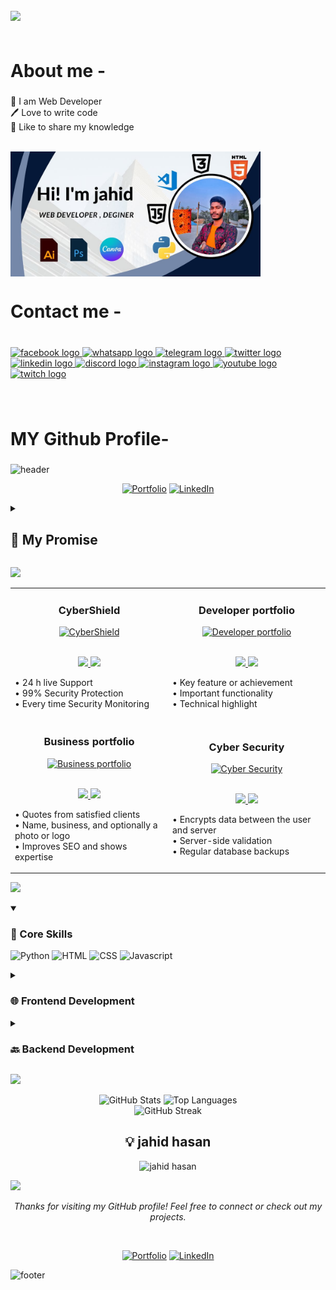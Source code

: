 <br clear="both">

<img align="left" src="https://visitor-badge.laobi.icu/badge?page_id=jahidads.jahidads&"  />

###

<br clear="both">

<h1 align="left">About me -</h1>

###

👑 I am Web Developer <br> 
🖊️ Love to write code <br> 
🎤 Like to share my knowledge </p> 

<br clear="both">

<img align="left" height="200" src="jahid.jpg"  />

###

<br clear="both">

<h1 align="left">Contact me -</h1>

###

<br clear="both">

<div align="left">
  <a href="https://www.facebook.com/jahidads1" target="_blank">
    <img src="https://raw.githubusercontent.com/maurodesouza/profile-readme-generator/master/src/assets/icons/social/facebook/default.svg" width="42" height="30" alt="facebook logo"  />
  </a>
  <a href="https://wa.me/8801308839759" target="_blank">
    <img src="https://raw.githubusercontent.com/maurodesouza/profile-readme-generator/master/src/assets/icons/social/whatsapp/default.svg" width="42" height="30" alt="whatsapp logo"  />
  </a>
  <a href="https://t.me/jahidhasan.tg" target="_blank">
    <img src="https://raw.githubusercontent.com/maurodesouza/profile-readme-generator/master/src/assets/icons/social/telegram/default.svg" width="42" height="30" alt="telegram logo"  />
  </a>
  <a href="https://x.com/jahidads" target="_blank">
    <img src="https://raw.githubusercontent.com/maurodesouza/profile-readme-generator/master/src/assets/icons/social/twitter/default.svg" width="42" height="30" alt="twitter logo"  />
  </a>
  <a href="https://www.linkedin.com/in/jahidads/" target="_blank">
    <img src="https://raw.githubusercontent.com/maurodesouza/profile-readme-generator/master/src/assets/icons/social/linkedin/default.svg" width="42" height="30" alt="linkedin logo"  />
  </a>
  <a href="https://discord.com/channels/jahidhasan_dis" target="_blank">
    <img src="https://raw.githubusercontent.com/maurodesouza/profile-readme-generator/master/src/assets/icons/social/discord/default.svg" width="42" height="30" alt="discord logo"  />
  </a>
  <a href="https://www.instagram.com/jahidhasan2.0ff/" target="_blank">
    <img src="https://raw.githubusercontent.com/maurodesouza/profile-readme-generator/master/src/assets/icons/social/instagram/default.svg" width="42" height="30" alt="instagram logo"  />
  </a>
  <a href="https://www.youtube.com/@jahidads" target="_blank">
    <img src="https://raw.githubusercontent.com/maurodesouza/profile-readme-generator/master/src/assets/icons/social/youtube/default.svg" width="42" height="30" alt="youtube logo"  />
  </a>
  <a href="https://www.twitch.tv/jahidads" target="_blank">
    <img src="https://raw.githubusercontent.com/maurodesouza/profile-readme-generator/master/src/assets/icons/social/twitch/default.svg" width="42" height="30" alt="twitch logo"  />
  </a>
</div>

###

<br clear="both">

<h1 align="left">MY Github Profile-</h1>

###

![header](https://capsule-render.vercel.app/api?type=waving&color=timeGradient&height=200&section=header&text=Hi%2C%20I%27m%20Jahid%20Hasan%20👋&fontSize=50&animation=scaleIn&fontAlignY=35&desc=%20I%27m%20a%20passionate%20Web%20Developer%20%20and%20Designer.&descSize=20&descAlignY=55&descAlign=50)

<div align="center">

  [![Portfolio](https://img.shields.io/badge/Portfolio-000?style=for-the-badge&logo=vercel&logoColor=yellow)](https://jahidads.github.io/my-portfolio/)
  [![LinkedIn](https://img.shields.io/badge/LinkedIn-0A66C2?style=for-the-badge&logo=linkedin&logoColor=white)](https://bd.linkedin.com/in/jahidads)

</div>

<details>
<summary><h2>🤞 My Promise</h2></summary>

```java
while (isAwake) {
    code();
    learn();
    create();
    repeat();
}
```
</details>

![](https://capsule-render.vercel.app/api?type=venom&height=150&text=🚀%20Featured%20Projects&fontSize=40&color=0:8871e5,100:b678c4&stroke=b678c4)

<!-- Featured Projects Section -->
<table>
<tr>
<td width="50%">
<h3 align="center">CyberShield</h3>
<div align="center">  
<a href="https://jahidads.github.io/CyberShield/" target="_blank">
<img src="https://cdn-icons-png.flaticon.com/128/17840/17840582.png" width="50%" alt="CyberShield"/>
</a>
<br>
<br>
<p>
<a href="https://github.com/jahidads/CyberShield" target="_blank">
<img src="https://img.shields.io/badge/View_on_GitHub-2ea44f?style=for-the-badge&logo=github"/>
</a>
<a href="https://jahidads.github.io/CyberShield/" target="_blank">
<img src="https://img.shields.io/badge/Live_Demo-brightgreen?style=for-the-badge&logo=vercel"/>
</a>
</p>
<p align="left">
• 24 h live Support <br>
• 99% Security Protection <br>
• Every time  Security Monitoring 
</p>
</div>
</td>
<td width="50%">
<h3 align="center">Developer portfolio</h3>
<div align="center">  
<a href="https://jahidads.github.io/Developer-portfolio/" target="_blank">
<img src="https://cdn-icons-png.flaticon.com/128/12199/12199332.png" width="50%" alt="Developer portfolio"/>
</a>
<br>
<br>
<p>
<a href="https://github.com/jahidads/Developer-portfolio" target="_blank">
<img src="https://img.shields.io/badge/View_on_GitHub-2ea44f?style=for-the-badge&logo=github"/>
</a>
<a href="https://jahidads.github.io/Developer-portfolio/" target="_blank">
<img src="https://img.shields.io/badge/Live_Demo-brightgreen?style=for-the-badge&logo=vercel"/>
</a>
</p>
<p align="left">
• Key feature or achievement<br>
• Important functionality<br>
• Technical highlight
</p>
</div>
</td>
</tr>
<tr>
<td width="50%">
<h3 align="center">Business portfolio</h3>
<div align="center">  
<a href="https://jahidads.github.io/business-portfolio/" target="_blank">
<img src="https://cdn-icons-png.flaticon.com/128/12343/12343144.png" width="50%" alt="Business portfolio"/>
</a>
<br>
<br>
<p>
<a href="https://github.com/jahidads/business-portfolio" target="_blank">
<img src="https://img.shields.io/badge/View_on_GitHub-2ea44f?style=for-the-badge&logo=github"/>
</a>
<a href="https://jahidads.github.io/business-portfolio/" target="_blank">
<img src="https://img.shields.io/badge/Live_Demo-brightgreen?style=for-the-badge&logo=vercel"/>
</a>
</p>
<p align="left">
• Quotes from satisfied clients<br>
• Name, business, and optionally a photo or logo<br>
• Improves SEO and shows expertise
</p>
</div>
</td>
<td width="50%">
<h3 align="center">Cyber Security</h3>
<div align="center">  
<a href="https://jahidads.github.io/Cyber-Security/" target="_blank">
<img src="https://cdn-icons-png.flaticon.com/128/12057/12057038.png" width="50%" alt="Cyber Security"/>
</a>
<br>
<br>
<p>
<a href="https://github.com/jahidads/Cyber-Security" target="_blank">
<img src="https://img.shields.io/badge/View_on_GitHub-2ea44f?style=for-the-badge&logo=github"/>
</a>
<a href="https://jahidads.github.io/Cyber-Security/" target="_blank">
<img src="https://img.shields.io/badge/Live_Demo-brightgreen?style=for-the-badge&logo=vercel"/>
</a>
</p>
<p align="left">
• Encrypts data between the user and server<br>
• Server-side validation<br>
• Regular database backups
</p>
</div>
</td>
</tr>
</table>

![](https://capsule-render.vercel.app/api?type=venom&height=150&text=💻%20Tech%20Stack&fontSize=40&color=0:00FFFF,100:1E90FF&stroke=1E90FF)

<details open>
  <summary><h3>🎯 Core Skills</h3></summary>

  ![Python](https://img.shields.io/badge/-Python-blue?style=for-the-badge&logo=python&logoColor=white) ![HTML](https://img.shields.io/badge/-HTML-blue?style=for-the-badge&logo=html&logoColor=white) ![CSS](https://img.shields.io/badge/-CSS-blue?style=for-the-badge&logo=css&logoColor=white) ![Javascript](https://img.shields.io/badge/-Javascript-blue?style=for-the-badge&logo=javascript&logoColor=white)

</details>

<details>
  <summary><h3>🌐 Frontend Development</h3></summary>

  ![HTML5](https://img.shields.io/badge/-HTML5-blue?style=for-the-badge&logo=html5&logoColor=white) ![CSS3](https://img.shields.io/badge/-CSS3-blue?style=for-the-badge&logo=css3&logoColor=white) ![JavaScript](https://img.shields.io/badge/-JavaScript-blue?style=for-the-badge&logo=javascript&logoColor=white) ![React Native](https://img.shields.io/badge/-React_Native-blue?style=for-the-badge&logo=react-native&logoColor=white)

</details>

<details>
  <summary><h3>🔙 Backend Development</h3></summary>

  ![Node.js](https://img.shields.io/badge/-Node.js-blue?style=for-the-badge&logo=node.js&logoColor=white) ![MySQL](https://img.shields.io/badge/-MySQL-blue?style=for-the-badge&logo=mysql&logoColor=white) ![MongoDB](https://img.shields.io/badge/-MongoDB-blue?style=for-the-badge&logo=mongodb&logoColor=white)

</details>

![](https://capsule-render.vercel.app/api?type=venom&height=150&text=📊%20GitHub%20Stats&fontSize=40&color=0:32CD32,100:006400&stroke=006400)

<div align="center">
  <img src="https://github-readme-stats.vercel.app/api?username=jahidads&show_icons=true&theme=graywhite" alt="GitHub Stats" height="170"/>
  <img src="https://github-readme-stats.vercel.app/api/top-langs/?username=jahidads&layout=compact&theme=graywhite" alt="Top Languages" height="170"/>
</div>

<div align="center">
  <img src="https://github-readme-streak-stats.herokuapp.com/?user=jahidads&theme=graywhite" alt="GitHub Streak" height="170"/>
</div>

<h2 align="center">💡 jahid hasan</h2>

<div align="center">
  <img src="https://quotes-github-readme.vercel.app/api?type=horizontal&theme=light" alt="jahid hasan"/>
</div>

![](https://capsule-render.vercel.app/api?type=transparent&height=100&text=👩‍💻%20Jahid%20Hasan&fontSize=50&fontColor=9370DB&desc=%20I%27m%20a%20passionate%20Web%20Developer%20%20and%20Designer.&descSize=20&descAlignY=75&descAlign=60)

<div align="center">
  <p><i>Thanks for visiting my GitHub profile! Feel free to connect or check out my projects.</i></p>
  <br>
</div>

<div align="center">

  [![Portfolio](https://img.shields.io/badge/Portfolio-000?style=for-the-badge&logo=vercel&logoColor=yellow)](https://jahidads.github.io/my-portfolio/)
  [![LinkedIn](https://img.shields.io/badge/LinkedIn-0A66C2?style=for-the-badge&logo=linkedin&logoColor=white)](https://bd.linkedin.com/in/jahidads)

</div>

![footer](https://capsule-render.vercel.app/api?type=waving&color=timeGradient&height=100&section=footer)
